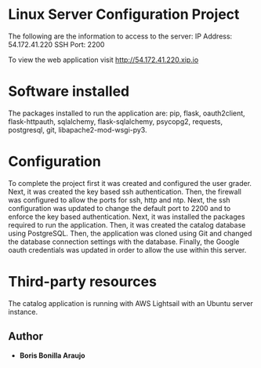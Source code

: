# Linux Server Configuration Project

The following are the information to access to the server:
IP Address: 54.172.41.220
SSH Port: 2200

To view the web application visit http://54.172.41.220.xip.io

# Software installed
The packages installed to run the application are: pip, flask, oauth2client, flask-httpauth, sqlalchemy, flask-sqlalchemy, psycopg2, requests, postgresql, git, libapache2-mod-wsgi-py3.

# Configuration
To complete the project first it was created and configured the user grader. Next, it was created the key based ssh authentication. Then, the firewall was configured to allow the ports for ssh, http and ntp. Next, the ssh configuration was updated to change the default port to 2200 and to enforce the key based authentication. Next, it was installed the packages required to run the application. Then, it was created the catalog database using PostgreSQL. Then, the application was cloned using Git and changed the database connection settings with the database. Finally, the Google oauth credentials was updated in order to allow the use within this server.

# Third-party resources
The catalog application is running with AWS Lightsail with an Ubuntu server instance.

## Author

* **Boris Bonilla Araujo**